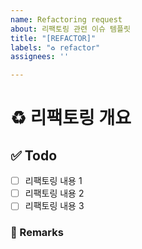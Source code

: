 ```yaml
---
name: Refactoring request
about: 리팩토링 관련 이슈 템플릿
title: "[REFACTOR]"
labels: "♻️ refactor"
assignees: ''

---
```


# ♻️ 리팩토링 개요
<!-- 리팩토링할 대상과 이유를 간략하게 작성 -->

## ✅ Todo
- [ ] 리팩토링 내용 1
- [ ] 리팩토링 내용 2
- [ ] 리팩토링 내용 3

### 💬 Remarks
<!-- 리팩토링과 관련된 비고사항이 있었다면 적기 -->
